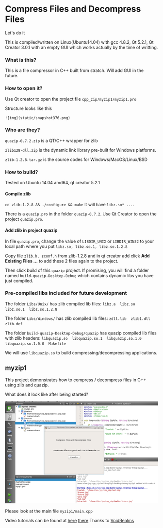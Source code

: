 Compress Files and Decompress Files
==================================
Let's do it

This is compiled/written on Linux(Ubuntu14.04) with gcc 4.8.2, Qt 5.2.1, Qt Creator 3.0.1 with an empty GUI which works actually by the time of writting.

### What is this?
This is a file compressor in C++ built from stratch. Will add GUI in the future.

### How to open it?
Use Qt creator to open the project file `cpp_zip/myzip1/myzip1.pro`

Structure looks like this

    ![img](static/snapshot376.png)


### Who are they?

`quazip-0.7.2.zip` is a QT/C++ wrapper for zlib

`zlib128-dll.zip` is the dynamic link library pre-built for Windows platforms.

`zlib-1.2.8.tar.gz` is the source codes for Windows/MacOS/Linux/BSD

### How to build?

Tested on Ubuntu 14.04 amd64, qt creator 5.2.1

#### Compile zlib
`cd zlib-1.2.8 && ./configure && make` It will have `libz.so* ...`.

There is a `quazip.pro` in the folder `quazip-0.7.2`. Use Qt Creator to open the project `quazip.pro`.

#### Add zlib in project quazip
In file `quazip.pro`, change the value of `LIBDIR_UNIX` or `LIBDIR_WIN32` to your local path where you put `libz.so, libz.so.1, libz.so.1.2.8`

Copy file `zlib.h, zconf.h` from zlib-1.2.8 and in qt creator add click **Add Existing Files ...** to add these 2 files again to the project.

Then click build of this `quazip` project. If promising, you will find a folder named `build-quazip-Desktop-Debug` which contains dynamic libs you have just compiled.

### Pre-compiled libs included for future development

The folder `Libs/Unix/` has zlib compiled lib files: `libz.a  libz.so  libz.so.1  libz.so.1.2.8`

The folder `Libs/Windows/` has zlib compiled lib files: `zdll.lib  zlib1.dll  zlib.def`

The folder `build-quazip-Desktop-Debug/quazip` has quazip compiled lib files with zlib headers: `libquazip.so  libquazip.so.1  libquazip.so.1.0  libquazip.so.1.0.0  Makefile`

We will use `libquazip.so` to build compressing/decompressing applications.


## myzip1

This project demonstrates how to compress / decompress files in C++ using zlib and quazip.

What does it look like after being started?

   ![img2](static/snapshot377.png)

Please look at the main file `myzip1/main.cpp`

Video tutorials can be found at [here](https://www.youtube.com/watch?v=mxlcKmvMK9Q) [there](https://www.youtube.com/watch?v=bVqVR2V3n3M) Thanks to [VoidRealms](voidrealms.com)
